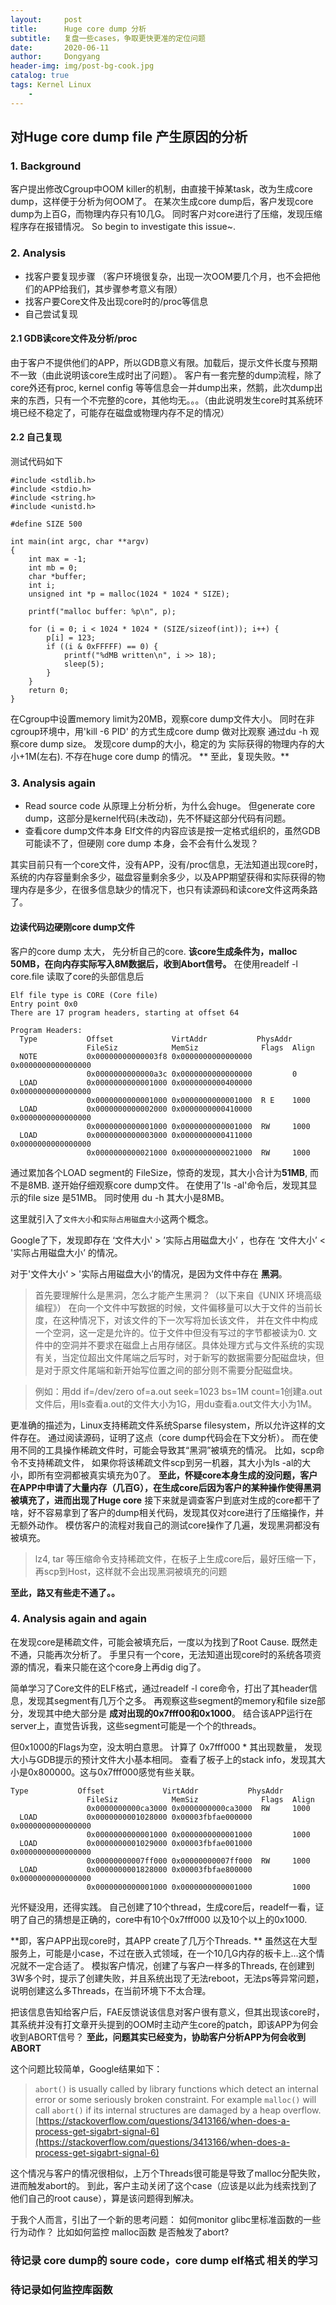 ```yaml
---
layout:     post
title:      Huge core dump 分析
subtitle:   复盘一些cases，争取更快更准的定位问题
date:       2020-06-11
author:     Dongyang
header-img: img/post-bg-cook.jpg
catalog: true
tags: Kernel Linux
    - 
---
```


## 对Huge core dump file 产生原因的分析

### 1. Background
客户提出修改Cgroup中OOM killer的机制，由直接干掉某task，改为生成core dump，这样便于分析为何OOM了。
在某次生成core dump后，客户发现core dump为上百G，而物理内存只有10几G。
同时客户对core进行了压缩，发现压缩程序存在报错情况。
So begin to investigate this issue~.

### 2. Analysis 
- 找客户要复现步骤 （客户环境很复杂，出现一次OOM要几个月，也不会把他们的APP给我们，其步骤参考意义有限）
- 找客户要Core文件及出现core时的/proc等信息 
- 自己尝试复现

#### 2.1 GDB读core文件及分析/proc
由于客户不提供他们的APP，所以GDB意义有限。加载后，提示文件长度与预期不一致（由此说明该core生成时出了问题）。
客户有一套完整的dump流程，除了core外还有proc, kernel config 等等信息会一并dump出来，然鹅，此次dump出来的东西，只有一个不完整的core，其他均无。。。（由此说明发生core时其系统环境已经不稳定了，可能存在磁盘或物理内存不足的情况）

#### 2.2 自己复现
测试代码如下
```
#include <stdlib.h>
#include <stdio.h>
#include <string.h>
#include <unistd.h>

#define SIZE 500

int main(int argc, char **argv)
{
    int max = -1;
    int mb = 0;
    char *buffer;
    int i;
    unsigned int *p = malloc(1024 * 1024 * SIZE);

    printf("malloc buffer: %p\n", p);

    for (i = 0; i < 1024 * 1024 * (SIZE/sizeof(int)); i++) {
        p[i] = 123;
        if ((i & 0xFFFFF) == 0) {
            printf("%dMB written\n", i >> 18);
            sleep(5);
        }
    }
    return 0;
}
```
在Cgroup中设置memory limit为20MB，观察core dump文件大小。
同时在非cgroup环境中，用'kill -6 PID' 的方式生成core dump 做对比观察
通过du -h 观察core dump size。 发现core dump的大小，稳定的为 实际获得的物理内存的大小+1M(左右).
不存在huge core dump 的情况。 
** 至此，复现失败。**

### 3. Analysis again
- Read source code
从原理上分析分析，为什么会huge。 但generate core dump，这部分是kernel代码(未改动)，先不怀疑这部分代码有问题。
- 查看core dump文件本身
 Elf文件的内容应该是按一定格式组织的，虽然GDB可能读不了，但硬刚 core dump 本身，会不会有什么发现？

其实目前只有一个core文件，没有APP，没有/proc信息，无法知道出现core时，系统的内存容量剩余多少，磁盘容量剩余多少，以及APP期望获得和实际获得的物理内存是多少，在很多信息缺少的情况下，也只有读源码和读core文件这两条路了。

#### 边读代码边硬刚core dump文件
客户的core dump 太大， 先分析自己的core.
**该core生成条件为，malloc 50MB，在向内存实际写入8M数据后，收到Abort信号。**
在使用readelf -l core.file 读取了core的头部信息后
```
Elf file type is CORE (Core file)
Entry point 0x0
There are 17 program headers, starting at offset 64

Program Headers:
  Type           Offset             VirtAddr           PhysAddr
                 FileSiz            MemSiz              Flags  Align
  NOTE           0x00000000000003f8 0x0000000000000000 0x0000000000000000
                 0x0000000000000a3c 0x0000000000000000         0
  LOAD           0x0000000000001000 0x0000000000400000 0x0000000000000000
                 0x0000000000001000 0x0000000000001000  R E    1000
  LOAD           0x0000000000002000 0x0000000000410000 0x0000000000000000
                 0x0000000000001000 0x0000000000001000  RW     1000
  LOAD           0x0000000000003000 0x0000000000411000 0x0000000000000000
                 0x0000000000021000 0x0000000000021000  RW     1000
```
通过累加各个LOAD segment的 FileSize，惊奇的发现，其大小合计为**51MB**, 而不是8MB. 遂开始仔细观察core dump文件。 
在使用了'ls -al'命令后，发现其显示的file size 是51MB。 同时使用 du -h 其大小是8MB。

这里就引入了`文件大小`和`实际占用磁盘大小`这两个概念。

Google了下，发现即存在 ‘文件大小' > ’实际占用磁盘大小’ ，也存在 ‘文件大小’ < '实际占用磁盘大小’ 的情况。

对于'文件大小‘ > '实际占用磁盘大小’的情况，是因为文件中存在 **黑洞**。

>首先要理解什么是黑洞，怎么才能产生黑洞？（以下来自《UNIX 环境高级编程》）
在向一个文件中写数据的时候，文件偏移量可以大于文件的当前长度，在这种情况下，对该文件的下一次写将加长该文件，
并在文件中构成一个空洞，这一定是允许的。位于文件中但没有写过的字节都被读为0.
文件中的空洞并不要求在磁盘上占用存储区。具体处理方式与文件系统的实现有关，当定位超出文件尾端之后写时，对于新写的数据需要分配磁盘块，但是对于原文件尾端和新开始写位置之间的部分则不需要分配磁盘块。
 
>例如：用dd if=/dev/zero of=a.out seek=1023 bs=1M count=1创建a.out文件后，用ls查看a.out的文件大小为1G，用du查看a.out文件大小为1M。

更准确的描述为，Linux支持稀疏文件系统Sparse filesystem，所以允许这样的文件存在。
通过阅读源码，证明了这点（core dump代码会在下文分析）。
而在使用不同的工具操作稀疏文件时，可能会导致其“黑洞”被填充的情况。 
比如，scp命令不支持稀疏文件， 如果你将该稀疏文件scp到另一机器，其大小为ls -al的大小，即所有空洞都被真实填充为0了。
**至此，怀疑core本身生成的没问题，客户在APP中申请了大量内存（几百G），在生成core后因为客户的某种操作使得黑洞被填充了，进而出现了Huge core** 
接下来就是调查客户到底对生成的core都干了啥，好不容易拿到了客户的dump相关代码，发现其仅对core进行了压缩操作，并无额外动作。 
模仿客户的流程对我自己的测试core操作了几遍，发现黑洞都没有被填充。
> lz4, tar 等压缩命令支持稀疏文件，在板子上生成core后，最好压缩一下，再scp到Host，这样就不会出现黑洞被填充的问题  

**至此，路又有些走不通了。。**

### 4. Analysis again and again
在发现core是稀疏文件，可能会被填充后，一度以为找到了Root Cause.  既然走不通，只能再次分析了。
手里只有一个core，无法知道出现core时的系统各项资源的情况，看来只能在这个core身上再dig dig了。

简单学习了Core文件的ELF格式，通过readelf -l core命令，打出了其header信息，发现其segment有几万个之多。
再观察这些segment的memory和file size部分，发现其中绝大部分是 **成对出现的0x7fff00和0x1000**。
结合该APP运行在server上，直觉告诉我，这些segment可能是一个个的threads。

但0x1000的Flags为空，没太明白意思。 计算了 0x7fff000 * 其出现数量， 发现大小与GDB提示的预计文件大小基本相同。
查看了板子上的stack info，发现其大小是0x800000。这与0x7fff000感觉有些关联。
```
Type           Offset             VirtAddr           PhysAddr
                 FileSiz            MemSiz              Flags  Align
                 0x0000000000ca3000 0x0000000000ca3000  RW     1000
  LOAD           0x0000000001028000 0x00003fbfae000000 0x0000000000000000
                 0x0000000000001000 0x0000000000001000         1000
  LOAD           0x0000000001029000 0x00003fbfae001000 0x0000000000000000
                 0x00000000007ff000 0x00000000007ff000  RW     1000
  LOAD           0x0000000001828000 0x00003fbfae800000 0x0000000000000000
                 0x0000000000001000 0x0000000000001000         1000
```
光怀疑没用，还得实践。 自己创建了10个thread，生成core后，readelf一看，证明了自己的猜想是正确的，core中有10个0x7fff000 以及10个以上的0x1000. 

**即，客户APP出现core时，其APP  create了几万个Threads.  **
虽然这在大型服务上，可能是小case，不过在嵌入式领域，在一个10几G内存的板卡上...这个情况就不一定合适了。
模拟客户情况，创建了与客户一样多的Threads, 在创建到3W多个时，提示了创建失败，并且系统出现了无法reboot，无法ps等异常问题， 说明创建这么多Threads，在当前环境下不太合理。

把该信息告知给客户后，FAE反馈说该信息对客户很有意义，但其出现该core时，其系统并没有打文章开头提到的OOM时主动产生core的patch，即该APP为何会收到ABORT信号？
**至此，问题其实已经变为，协助客户分析APP为何会收到ABORT**

这个问题比较简单，Google结果如下：
>`abort()`  is usually called by library functions which detect an internal error or some seriously broken constraint. For example  `malloc()`  will call  `abort()`  if its internal structures are damaged by a heap overflow.
[https://stackoverflow.com/questions/3413166/when-does-a-process-get-sigabrt-signal-6](https://stackoverflow.com/questions/3413166/when-does-a-process-get-sigabrt-signal-6)

这个情况与客户的情况很相似，上万个Threads很可能是导致了malloc分配失败，进而触发abort的。
到此，客户主动关闭了这个case（应该是以此为线索找到了他们自己的root cause），算是该问题得到解决。

于我个人而言，引出了一个新的思考问题：
如何monitor glibc里标准函数的一些行为动作？ 比如如何监控 malloc函数 是否触发了abort?

### 待记录 core dump的 soure code，core dump elf格式 相关的学习
### 待记录如何监控库函数
<!--stackedit_data:
eyJoaXN0b3J5IjpbNDE5ODU1NjY2LDEwMzc1NzMwODVdfQ==
-->